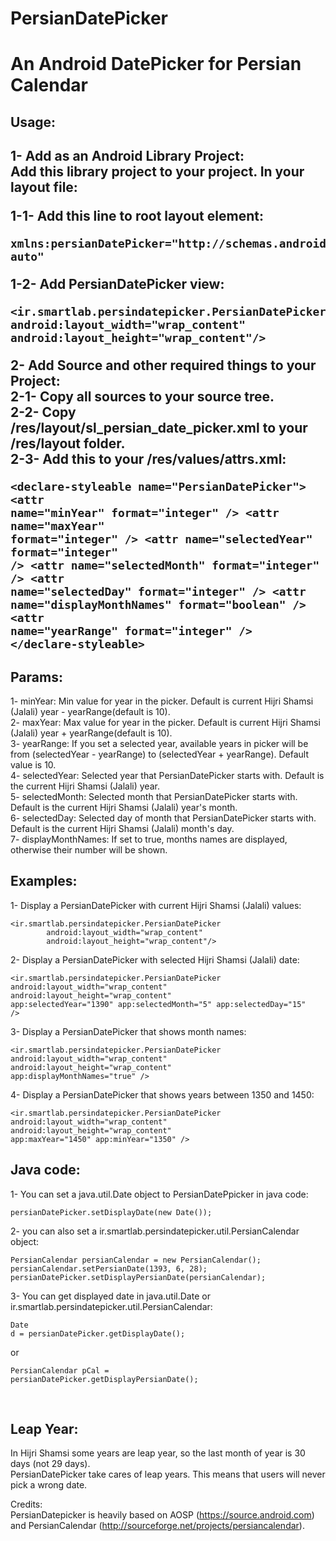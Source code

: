 PersianDatePicker
=================

<h1>An Android DatePicker for Persian Calendar</h1>

<h2>Usage:<h2>

1- Add as an Android Library Project:<br/>
Add this library project to your project. In your layout file:

1-1- Add this line to root layout element:<br/>
<pre><code>xmlns:persianDatePicker="http://schemas.android.com/apk/res-auto"</code></pre>

1-2- Add PersianDatePicker view:<br/>
    <pre><code>&lt;ir.smartlab.persindatepicker.PersianDatePicker
        android:layout_width="wrap_content"
        android:layout_height="wrap_content"/&gt;</code></pre>
        
2- Add Source and other required things to your Project:<br/>
2-1- Copy all sources to your source tree.<br/>
2-2- Copy /res/layout/sl_persian_date_picker.xml to your /res/layout folder.<br/>
2-3- Add this to your /res/values/attrs.xml:<br/>
    <pre><code>&lt;declare-styleable name="PersianDatePicker"&gt;
        &lt;attr name="minYear" format="integer" /&gt;
        &lt;attr name="maxYear" format="integer" /&gt;
        &lt;attr name="selectedYear" format="integer" /&gt;
        &lt;attr name="selectedMonth" format="integer" /&gt;
        &lt;attr name="selectedDay" format="integer" /&gt;
        &lt;attr name="displayMonthNames" format="boolean" /&gt;
        &lt;attr name="yearRange" format="integer" /&gt;
    &lt;/declare-styleable&gt;</code></pre>
    
<h2>Params:</h2>
1- minYear: Min value for year in the picker. Default is current Hijri Shamsi (Jalali) year - yearRange(default is 10).<br/>
2- maxYear: Max value for year in the picker. Default is current Hijri Shamsi (Jalali) year + yearRange(default is 10).<br/>
3- yearRange: If you set a selected year, available years in picker will be from (selectedYear - yearRange) to (selectedYear + yearRange). Default value is 10.<br/>
4- selectedYear: Selected year that PersianDatePicker starts with. Default is the current Hijri Shamsi (Jalali) year.<br/>
5- selectedMonth: Selected month that PersianDatePicker starts with. Default is the current Hijri Shamsi (Jalali) year's month.<br/>
6- selectedDay: Selected day of month that PersianDatePicker starts with. Default is the current Hijri Shamsi (Jalali) month's day. <br/>
7- displayMonthNames: If set to true, months names are displayed, otherwise their number will be shown.<br/>

<h2>Examples:</h2>
1- Display a PersianDatePicker with current Hijri Shamsi (Jalali) values:<br/>
    <pre><code>&lt;ir.smartlab.persindatepicker.PersianDatePicker
        android:layout_width="wrap_content"
        android:layout_height="wrap_content"/&gt;</code></pre>
        
2- Display a PersianDatePicker with selected Hijri Shamsi (Jalali) date:<br/>
    <pre><code>&lt;ir.smartlab.persindatepicker.PersianDatePicker
        android:layout_width="wrap_content"
        android:layout_height="wrap_content"
        app:selectedYear="1390"
        app:selectedMonth="5"
        app:selectedDay="15" /&gt;</code></pre>
  
3- Display a PersianDatePicker that shows month names:<br/>
    <pre><code>&lt;ir.smartlab.persindatepicker.PersianDatePicker
        android:layout_width="wrap_content"
        android:layout_height="wrap_content"
        app:displayMonthNames="true" /&gt;</code></pre>
        
4- Display a PersianDatePicker that shows years between 1350 and 1450:<br/>
     <pre><code>&lt;ir.smartlab.persindatepicker.PersianDatePicker
        android:layout_width="wrap_content"
        android:layout_height="wrap_content"
        app:maxYear="1450"
        app:minYear="1350" /&gt;</code></pre>
        
<h2>Java code:</h2>
1- You can set a java.util.Date object to PersianDatePpicker in java code:<br/>
    <pre><code>persianDatePicker.setDisplayDate(new Date());</code></pre>
    
2- you can also set a ir.smartlab.persindatepicker.util.PersianCalendar object:<br/>
    <pre><code>PersianCalendar persianCalendar = new PersianCalendar();
    persianCalendar.setPersianDate(1393, 6, 28);
    persianDatePicker.setDisplayPersianDate(persianCalendar);</code></pre>
		
3- You can get displayed date in java.util.Date or ir.smartlab.persindatepicker.util.PersianCalendar:<br/>
    <pre><code>Date d = persianDatePicker.getDisplayDate();</code></pre>
    or<br/>
    <pre><code>PersianCalendar pCal = persianDatePicker.getDisplayPersianDate();</code></pre><br/>

<h2>Leap Year:</h2>
In Hijri Shamsi some years are leap year, so the last month of year is 30 days (not 29 days). <br/>
PersianDatePicker take cares of leap years. This means that users will never pick a wrong date.<br/>

Credits:<br/>
PersianDatepicker is heavily based on AOSP (https://source.android.com) and PersianCalendar (http://sourceforge.net/projects/persiancalendar).

